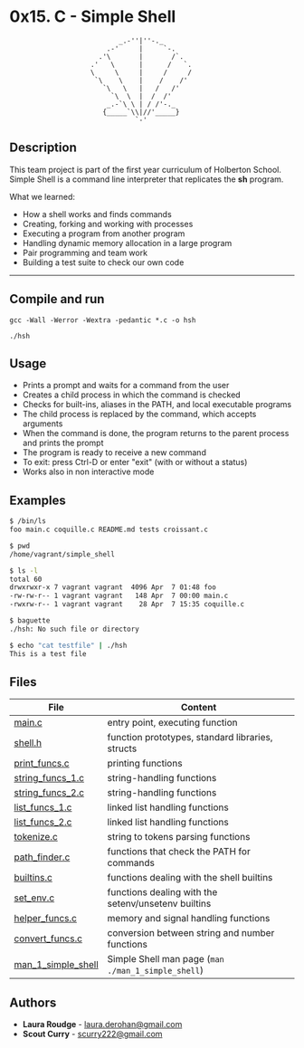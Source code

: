 # 0x15. C - Simple Shell


					           _.-''|''-._
					        .-'     |     `-.
					      .'\       |       /`.
					    .'   \      |      /   `.
					    \     \     |     /     /
					     `\    \    |    /    /'
					       `\   \   |   /   /'
					         `\  \  |  /  /'
					        _.-`\ \ | / /'-._
					       {_____`\\|//'_____}
					               `-'

## Description
This team project is part of the first year curriculum of Holberton School.
Simple Shell is a command line interpreter that replicates the **sh** program.

What we learned:
* How a shell works and finds commands
* Creating, forking and working with processes
* Executing a program from another program
* Handling dynamic memory allocation in a large program
* Pair programming and team work
* Building a test suite to check our own code

---

## Compile and run
```gcc -Wall -Werror -Wextra -pedantic *.c -o hsh```

```./hsh```

## Usage
* Prints a prompt and waits for a command from the user
* Creates a child process in which the command is checked
* Checks for built-ins, aliases in the PATH, and local executable programs
* The child process is replaced by the command, which accepts arguments
* When the command is done, the program returns to the parent process and prints the prompt
* The program is ready to receive a new command
* To exit: press Ctrl-D or enter "exit" (with or without a status)
* Works also in non interactive mode

## Examples
```bash
$ /bin/ls
foo main.c coquille.c README.md tests croissant.c
```
```bash
$ pwd 
/home/vagrant/simple_shell
```
```bash
$ ls -l
total 60
drwxrwxr-x 7 vagrant vagrant  4096 Apr  7 01:48 foo
-rw-rw-r-- 1 vagrant vagrant   148 Apr  7 00:00 main.c
-rwxrw-r-- 1 vagrant vagrant    28 Apr  7 15:35 coquille.c
```
```bash
$ baguette
./hsh: No such file or directory
```
```bash
$ echo "cat testfile" | ./hsh
This is a test file
```
## Files

File | Content
---- | -----------
[main.c](./main.c) | entry point, executing function
[shell.h](./shell.h) | function prototypes, standard libraries, structs
[print_funcs.c](./print_funcs.c) | printing functions
[string_funcs_1.c](./string_funcs_1.c) | string-handling functions
[string_funcs_2.c](./string_funcs_2.c) | string-handling functions
[list_funcs_1.c](./list_funcs_1.c) | linked list handling functions
[list_funcs_2.c](./list_funcs_2.c) | linked list handling functions
[tokenize.c](./tokenize.c) | string to tokens parsing functions
[path_finder.c](./path_finder.c) | functions that check the PATH for commands
[builtins.c](./builtins.c) | functions dealing with the shell builtins
[set_env.c](./set_env.c) | functions dealing with the setenv/unsetenv builtins
[helper_funcs.c](./helper_funcs.c) | memory and signal handling functions
[convert_funcs.c](./convert_funcs.c) | conversion between string and number functions
[man_1_simple_shell](./man_1_simple_shell) | Simple Shell man page (```man ./man_1_simple_shell```)

## Authors

* **Laura Roudge** - [laura.derohan@gmail.com](https://github.com/lroudge)
* **Scout Curry** - [scurry222@gmail.com](https://github.com/scurry222)
